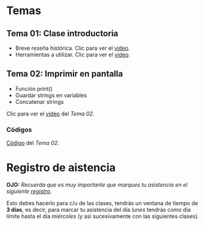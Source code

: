 # Temas 
## __Tema 01:__ Clase introductoria
* Breve reseña histórica. Clic para ver el [video]().
* Herramientas a utilizar. Clic para ver el [video](https://drive.google.com/file/d/1aSRcPHJcxp1UpzF2AnP5bPXfgMxAIu9n/view?usp=sharing).


## __Tema 02:__ Imprimir en pantalla
* Función print()
* Guardar strings en variables
* Concatenar strings

Clic para ver el [video]() del _Tema 02_.

### Códigos
[Código]() del _Tema 02_.


# Registro de aistencia
__OJO:__ _Recuerda que es muy importante que marques tu asistencia en el siguiente [registro]()_.

Esto debes hacerlo para c/u de las clases, tendrás un ventana de tiempo de __3 días__, es decir, para marcar tu asistencia del día _lunes_ tendrás como día límite hasta el día _miércoles_ (y así sucesivamente con las siguientes clases).
